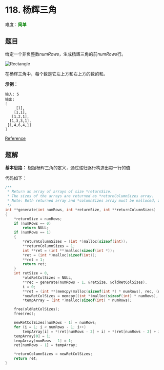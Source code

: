 # 118. 杨辉三角

难度：<font color=green>**简单**</font>

## 题目

给定一个非负整数*numRows*，生成杨辉三角的前*numRows*行。

![Rectangle](https://upload.wikimedia.org/wikipedia/commons/0/0d/PascalTriangleAnimated2.gif)

在杨辉三角中，每个数是它左上方和右上方的数的和。

**示例：**
```
输入: 5
输出:
[
     [1],
    [1,1],
   [1,2,1],
  [1,3,3,1],
 [1,4,6,4,1]
]
```

[Reference](https://leetcode-cn.com/problems/pascals-triangle/)

## 题解

**基本思路：** 根据杨辉三角的定义，通过递归逐行构造出每一行的值

代码如下：

```c
/**
 * Return an array of arrays of size *returnSize.
 * The sizes of the arrays are returned as *returnColumnSizes array.
 * Note: Both returned array and *columnSizes array must be malloced, assume caller calls free().
 */
int **generate(int numRows, int *returnSize, int **returnColumnSizes)
{
    *returnSize = numRows;
    if (numRows == 0)
        return NULL;
    if (numRows == 1)
    {
        *returnColumnSizes = (int *)malloc(sizeof(int));
        **returnColumnSizes = 1;
        int **ret = (int **)malloc(sizeof(int *));
        *ret = (int *)malloc(sizeof(int));
        **ret = 1;
        return ret;
    }
    int retSize = 0,
        *oldRetColSizes = NULL,
        **rec = generate(numRows - 1, &retSize, &oldRetColSizes), 
        i = 0;
        **ret = (int **)memcpy(malloc(sizeof(int *) * numRows), rec, (numRows - 1) * sizeof(int *));
        *newRetColSizes = memcpy((int *)malloc(sizeof(int) * numRows), oldRetColSizes, (numRows - 1) * sizeof(int));
        *tempArray = (int *)malloc(sizeof(int) * numRows);

    free(oldRetColSizes);
    free(rec);

    newRetColSizes[numRows - 1] = numRows;
    for (i = 1; i < numRows - 1; i++)
        tempArray[i] = *(ret[numRows - 2] + i) + *(ret[numRows - 2] + i - 1);
    tempArray[0] = 1;
    tempArray[numRows - 1] = 1;
    ret[numRows - 1] = tempArray;

    *returnColumnSizes = newRetColSizes;
    return ret;
}
```
